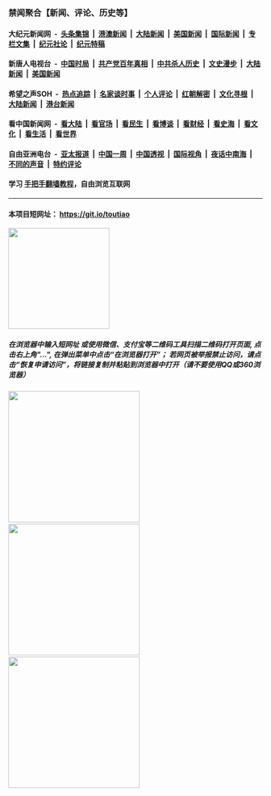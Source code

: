 ### 禁闻聚合【新闻、评论、历史等】

#### 大纪元新闻网 &nbsp;-&nbsp; [头条集锦](indexes/E头条集锦.md?t=02031644) &nbsp;|&nbsp; [港澳新闻](indexes/E港澳新闻.md?t=02031644)  &nbsp;|&nbsp; [大陆新闻](indexes/E大陆新闻.md?t=02031644) &nbsp;|&nbsp; [美国新闻](indexes/E美国新闻.md?t=02031644) &nbsp;|&nbsp; [国际新闻](indexes/E国际新闻.md?t=02031644) &nbsp;|&nbsp; [专栏文集](indexes/E专栏文集.md?t=02031644) &nbsp;|&nbsp; [纪元社论](indexes/E纪元社论.md?t=02031644) &nbsp;|&nbsp; [纪元特稿](indexes/E纪元特稿.md?t=02031644) 

#### 新唐人电视台 &nbsp;-&nbsp; [中国时局](indexes/N中国时局.md?t=02031644) &nbsp;|&nbsp; [共产党百年真相](indexes/N共产党百年真相.md?t=02031644) &nbsp;|&nbsp; [中共杀人历史](indexes/N中共杀人历史.md?t=02031644) &nbsp;|&nbsp; [文史漫步](indexes/N文史漫步.md?t=02031644) &nbsp;|&nbsp; [大陆新闻](indexes/N大陆新闻.md?t=02031644) &nbsp;|&nbsp; [美国新闻](indexes/N美国新闻.md?t=02031644)

#### 希望之声SOH &nbsp;-&nbsp; [热点追踪](indexes/H热点追踪.md?t=02031644) &nbsp;|&nbsp; [名家谈时事](indexes/H名家谈时事.md?t=02031644) &nbsp;|&nbsp; [个人评论](indexes/H个人评论.md?t=02031644)  &nbsp;|&nbsp; [红朝解密](indexes/H红朝解密.md?t=02031644) &nbsp;|&nbsp; [文化寻根](indexes/H文化寻根.md?t=02031644) &nbsp;|&nbsp; [大陆新闻](indexes/H大陆新闻.md?t=02031644) &nbsp;|&nbsp; [港台新闻](indexes/H港台新闻.md?t=02031644)

#### 看中国新闻网 &nbsp;-&nbsp; [看大陆](indexes/S看大陆.md?t=02031644) &nbsp;|&nbsp; [看官场](indexes/S看官场.md?t=02031644) &nbsp;|&nbsp; [看民生](indexes/S看民生.md?t=02031644)  &nbsp;|&nbsp; [看博谈](indexes/S看博谈.md?t=02031644) &nbsp;|&nbsp; [看财经](indexes/S看财经.md?t=02031644) &nbsp;|&nbsp; [看史海](indexes/S看史海.md?t=02031644) &nbsp;|&nbsp; [看文化](indexes/S看文化.md?t=02031644) &nbsp;|&nbsp; [看生活](indexes/S看生活.md?t=02031644) &nbsp;|&nbsp; [看世界](indexes/S看世界.md?t=02031644)

#### 自由亚洲电台 &nbsp;-&nbsp; [亚太报道](indexes/R亚太报道.md?t=02031644) &nbsp;|&nbsp; [中国一周](indexes/R中国一周.md?t=02031644) &nbsp;|&nbsp; [中国透视](indexes/R中国透视.md?t=02031644)  &nbsp;|&nbsp; [国际视角](indexes/R国际视角.md?t=02031644) &nbsp;|&nbsp; [夜话中南海](indexes/R夜话中南海.md?t=02031644) &nbsp;|&nbsp; [不同的声音](indexes/R不同的声音.md?t=02031644) &nbsp;|&nbsp; [特约评论](indexes/R特约评论.md?t=02031644)

#### 学习 [手把手翻墙教程](https://github.com/gfw-breaker/guides/wiki)，自由浏览互联网

----

#### 本项目短网址： https://git.io/toutiao
<img src="https://raw.githubusercontent.com/gfw-breaker/banned-news/master/scripts/img/qr.png" width="200px"/>  

##### 在浏览器中输入短网址 或使用微信、支付宝等二维码工具扫描二维码打开页面, 点击右上角"...", 在弹出菜单中点击“在浏览器打开”； 若网页被举报禁止访问，请点击“恢复申请访问”，将链接复制并粘贴到浏览器中打开（请不要使用QQ或360浏览器）

<img src="https://raw.githubusercontent.com/gfw-breaker/banned-news/master/scripts/img/1.png" width="260px"/> &nbsp; <img src="https://raw.githubusercontent.com/gfw-breaker/banned-news/master/scripts/img/2.png" width="260px"/> &nbsp; <img src="https://raw.githubusercontent.com/gfw-breaker/banned-news/master/scripts/img/3.png" width="260px"/>
